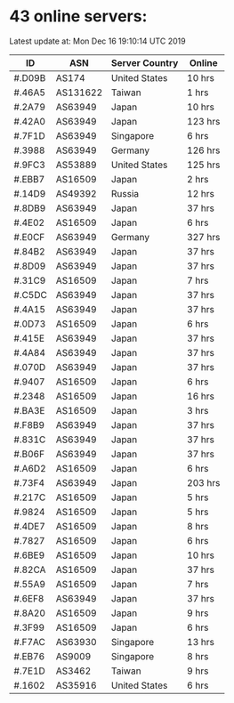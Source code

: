 # 43 online servers:

Latest update at: Mon Dec 16 19:10:14 UTC 2019

| ID | ASN | Server Country | Online |
| -- | --- | -------------- | ------ |
| #.D09B | AS174 | United States | 10 hrs |
| #.46A5 | AS131622 | Taiwan | 1 hrs |
| #.2A79 | AS63949 | Japan | 10 hrs |
| #.42A0 | AS63949 | Japan | 123 hrs |
| #.7F1D | AS63949 | Singapore | 6 hrs |
| #.3988 | AS63949 | Germany | 126 hrs |
| #.9FC3 | AS53889 | United States | 125 hrs |
| #.EBB7 | AS16509 | Japan | 2 hrs |
| #.14D9 | AS49392 | Russia | 12 hrs |
| #.8DB9 | AS63949 | Japan | 37 hrs |
| #.4E02 | AS16509 | Japan | 6 hrs |
| #.E0CF | AS63949 | Germany | 327 hrs |
| #.84B2 | AS63949 | Japan | 37 hrs |
| #.8D09 | AS63949 | Japan | 37 hrs |
| #.31C9 | AS16509 | Japan | 7 hrs |
| #.C5DC | AS63949 | Japan | 37 hrs |
| #.4A15 | AS63949 | Japan | 37 hrs |
| #.0D73 | AS16509 | Japan | 6 hrs |
| #.415E | AS63949 | Japan | 37 hrs |
| #.4A84 | AS63949 | Japan | 37 hrs |
| #.070D | AS63949 | Japan | 37 hrs |
| #.9407 | AS16509 | Japan | 6 hrs |
| #.2348 | AS16509 | Japan | 16 hrs |
| #.BA3E | AS16509 | Japan | 3 hrs |
| #.F8B9 | AS63949 | Japan | 37 hrs |
| #.831C | AS63949 | Japan | 37 hrs |
| #.B06F | AS63949 | Japan | 37 hrs |
| #.A6D2 | AS16509 | Japan | 6 hrs |
| #.73F4 | AS63949 | Japan | 203 hrs |
| #.217C | AS16509 | Japan | 5 hrs |
| #.9824 | AS16509 | Japan | 5 hrs |
| #.4DE7 | AS16509 | Japan | 8 hrs |
| #.7827 | AS16509 | Japan | 6 hrs |
| #.6BE9 | AS16509 | Japan | 10 hrs |
| #.82CA | AS16509 | Japan | 37 hrs |
| #.55A9 | AS16509 | Japan | 7 hrs |
| #.6EF8 | AS63949 | Japan | 37 hrs |
| #.8A20 | AS16509 | Japan | 9 hrs |
| #.3F99 | AS16509 | Japan | 6 hrs |
| #.F7AC | AS63930 | Singapore | 13 hrs |
| #.EB76 | AS9009 | Singapore | 8 hrs |
| #.7E1D | AS3462 | Taiwan | 9 hrs |
| #.1602 | AS35916 | United States | 6 hrs |

